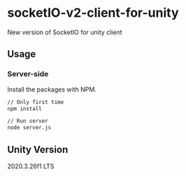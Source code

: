 # socketIO-v2-client-for-unity
New version of SocketIO for unity client

## Usage
### Server-side
Install the packages with NPM.
```sh
// Only first time
npm install

// Run server
node server.js
```

## Unity Version
2020.3.26f1 LTS
